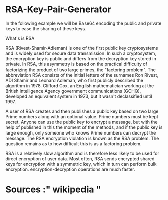 # RSA-Key-Pair-Generator
In the following example we will be Base64 encoding the public and private keys to ease the sharing of these keys.


What's is RSA 


RSA (Rivest-Shamir-Adleman) is one of the first public key cryptosystems and is widely used for secure data transmission. In such a cryptosystem, the encryption key is public and differs from the decryption key stored in private. In RSA, this asymmetry is based on the practical difficulty of factorizing the product of two large primes, the "factoring problem". The abbreviation RSA consists of the initial letters of the surnames Ron Rivest, ADI Shamir and Leonard Adleman, who first publicly described the algorithm in 1978. Clifford Cox, an English mathematician working at the British intelligence Agency government communications (GCHQ), developed an equivalent system in 1973, but it wasn't declassified until 1997.

 


A user of RSA creates and then publishes a public key based on two large Prime numbers along with an optional value. Prime numbers must be kept secret. Anyone can use the public key to encrypt a message, but with the help of published in this the moment of the methods, and if the public key is large enough, only someone who knows Prime numbers can decrypt the message. The RSA encryption violation is known as the RSA problem. The question remains as to how difficult this is as a factoring problem.




RSA is a relatively slow algorithm and is therefore less likely to be used for direct encryption of user data. Most often, RSA sends encrypted shared keys for encryption with a symmetric key, which in turn can perform bulk encryption. encryption-decryption operations are much faster.

# Sources :" wikipedia "

